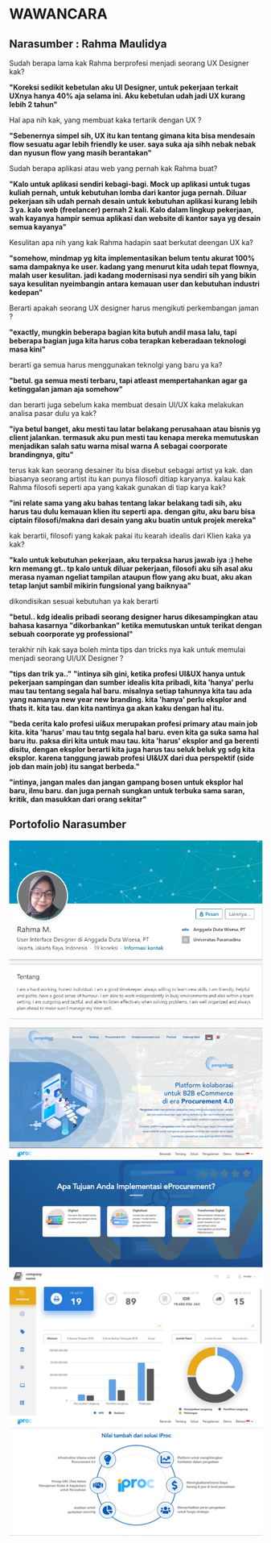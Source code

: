 
# WAWANCARA
## Narasumber : Rahma Maulidya <br>

Sudah berapa lama kak Rahma berprofesi menjadi seorang UX Designer kak?

  **"Koreksi sedikit kebetulan aku UI Designer, untuk pekerjaan terkait UXnya hanya 40% aja selama ini. Aku kebetulan udah jadi UX kurang lebih 2 tahun"** <br>

Hal apa nih kak, yang membuat kaka tertarik dengan UX ?

**"Sebenernya simpel sih, UX itu kan tentang gimana kita bisa mendesain flow sesuatu agar lebih friendly ke user. saya suka aja sihh nebak nebak dan nyusun flow yang masih berantakan"** <br>

Sudah berapa aplikasi atau web yang pernah kak Rahma buat?

**"Kalo untuk aplikasi sendiri kebagi-bagi. Mock up aplikasi untuk tugas kuliah pernah, untuk kebutuhan lomba dari kantor juga pernah. Diluar pekerjaan sih udah pernah desain untuk kebutuhan aplikasi kurang lebih 3 ya. kalo web (freelancer) pernah 2 kali. Kalo dalam lingkup pekerjaan, wah kayanya hampir semua aplikasi dan website di kantor saya yg desain semua kayanya"** <br>

Kesulitan apa nih yang kak Rahma hadapin saat berkutat deengan UX ka?

**"somehow, mindmap yg kita implementasikan belum tentu akurat 100% sama dampaknya ke user. kadang yang menurut kita udah tepat flownya, malah user kesulitan. jadi kadang modernisasi nya sendiri sih yang bikin saya kesulitan nyeimbangin antara kemauan user dan kebutuhan industri kedepan"** <br>

Berarti apakah seorang UX designer harus mengikuti perkembangan jaman ?

**"exactly, mungkin beberapa bagian kita butuh andil masa lalu, tapi beberapa bagian juga kita harus coba terapkan keberadaan teknologi masa kini"** <br>

berarti ga semua harus menggunakan teknolgi yang baru ya ka?

**"betul. ga semua mesti terbaru, tapi atleast mempertahankan agar ga ketinggalan jaman aja somehow"** <br>


dan berarti juga sebelum kaka membuat desain UI/UX kaka melakukan analisa pasar dulu ya kak?

**"iya betul banget, aku mesti tau latar belakang perusahaan atau bisnis yg client jalankan. termasuk aku pun mesti tau kenapa mereka memutuskan menjadikan salah satu warna misal warna A sebagai coorporate brandingnya, gitu"** <br>

terus kak kan seorang desainer itu bisa disebut sebagai artist ya kak. dan biasanya seorang artist itu kan punya filosofi ditiap karyanya. kalau kak Rahma filosofi seperti apa yang kakak gunakan di tiap karya kak?

**"ini relate sama yang aku bahas tentang lakar belakang tadi sih, aku harus tau dulu kemauan klien itu seperti apa. dengan gitu, aku baru bisa ciptain filosofi/makna dari desain yang aku buatin untuk projek mereka"** <br>

kak berartii, filosofi yang kakak pakai itu kearah idealis dari Klien kaka ya kak?

**"kalo untuk kebutuhan pekerjaan, aku terpaksa harus jawab iya :) hehe krn memang gt.. tp kalo untuk diluar pekerjaan, filosofi aku sih asal aku merasa nyaman ngeliat tampilan ataupun flow yang aku buat, aku akan tetap lanjut sambil mikirin fungsional yang baiknyaa"** <br>

dikondisikan sesuai kebutuhan ya kak berarti

**"betul.. kdg idealis pribadi seorang designer harus  dikesampingkan atau bahasa kasarnya "dikorbankan" ketika memutuskan untuk terikat dengan sebuah coorporate yg professional"** <br>

terakhir nih kak saya boleh minta tips dan tricks nya kak untuk memulai menjadi seorang UI/UX Designer ?

**"tips dan trik ya.."** 
**"intinya sih gini, ketika profesi UI&UX hanya untuk pekerjaan sampingan dan sumber idealis kita pribadi, kita 'hanya' perlu mau tau tentang segala hal baru. misalnya setiap tahunnya kita tau ada yang namanya new year new branding. kita 'hanya' perlu eksplor and thats it. kita tau. dan kita nantinya ga akan kaku dengan hal itu.** <br>

**"beda cerita kalo profesi ui&ux merupakan profesi primary atau main job kita. kita 'harus' mau tau tntg segala hal baru. even kita ga suka sama hal baru itu. paksa diri kita untuk mau tau. kita 'harus' eksplor and ga berenti disitu, dengan eksplor berarti kita juga harus tau seluk beluk yg sdg kita eksplor. karena tanggung jawab profesi UI&UX dari dua perspektif (side job dan main job) itu sangat berbeda."** <br>

**"intinya, jangan males dan jangan gampang bosen untuk eksplor hal baru, ilmu baru. dan juga pernah sungkan untuk terbuka sama saran, kritik, dan masukkan dari orang sekitar"**
<br>

## Portofolio Narasumber

![biodata](biodatanarasumber.jpg)

![portofolio](portfolkarahma.jpg)

